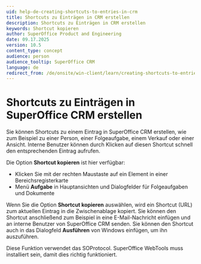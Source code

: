 ```yaml
---
uid: help-de-creating-shortcuts-to-entries-in-crm
title: Shortcuts zu Einträgen in CRM erstellen
description: Shortcuts zu Einträgen in CRM erstellen
keywords: Shortcut kopieren
author: SuperOffice Product and Engineering
date: 09.17.2025
version: 10.5
content_type: concept
audience: person
audience_tooltip: SuperOffice CRM
language: de
redirect_from: /de/onsite/win-client/learn/creating-shortcuts-to-entries-in-crm
---
```


# Shortcuts zu Einträgen in SuperOffice CRM erstellen

Sie können Shortcuts zu einem Eintrag in SuperOffice CRM erstellen, wie zum Beispiel zu einer Person, einer Folgeaufgabe, einem Verkauf oder einer Ansicht. Interne Benutzer können durch Klicken auf diesen Shortcut schnell den entsprechenden Eintrag aufrufen.

Die Option **Shortcut kopieren** ist hier verfügbar:

* Klicken Sie mit der rechten Maustaste auf ein Element in einer Bereichsregisterkarte
* Menü **Aufgabe** in Hauptansichten und Dialogfelder für Folgeaufgaben und Dokumente

Wenn Sie die Option **Shortcut kopieren** auswählen, wird ein Shortcut (URL) zum aktuellen Eintrag in die Zwischenablage kopiert. Sie können den Shortcut anschließend zum Beispiel in eine E-Mail-Nachricht einfügen und an interne Benutzer von SuperOffice CRM senden. Sie können den Shortcut auch in das Dialogfeld **Ausführen** von Windows einfügen, um ihn auszuführen.

Diese Funktion verwendet das SOProtocol. SuperOffice WebTools muss installiert sein, damit dies richtig funktioniert.
